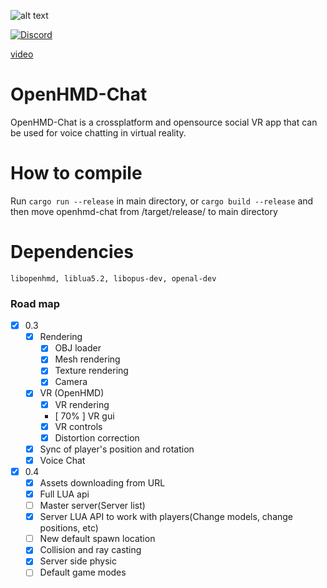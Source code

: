 ![alt text](https://i.imgur.com/ysLn2Gn.png)

<a href="https://discord.gg/FY3naJ3"><img src="https://img.shields.io/badge/Chat-Discord-blue.svg" alt="Discord"/></a>

<a href="https://www.youtube.com/watch?v=GxrDkl84yh0">video</a>

# OpenHMD-Chat
OpenHMD-Chat is a crossplatform and opensource social VR app that can be used for voice chatting in virtual reality.

# How to compile
Run `cargo run --release` in main directory, or `cargo build --release` and then move openhmd-chat from /target/release/ to main directory

# Dependencies
```
libopenhmd, liblua5.2, libopus-dev, openal-dev
```

### Road map
- [x] 0.3
  - [x] Rendering
    - [x] OBJ loader
    - [x] Mesh rendering
    - [x] Texture rendering
    - [x] Camera
  - [x] VR (OpenHMD)
    - [x] VR rendering
    - [ 70% ] VR gui
    - [x] VR controls
    - [x] Distortion correction
  - [x] Sync of player's position and rotation
  - [x] Voice Chat
- [x] 0.4
  - [x] Assets downloading from URL
  - [x] Full LUA api
  - [ ] Master server(Server list)
  - [x] Server LUA API to work with players(Change models, change positions, etc)
  - [ ] New default spawn location
  - [x] Collision and ray casting
  - [x] Server side physic
  - [ ] Default game modes
